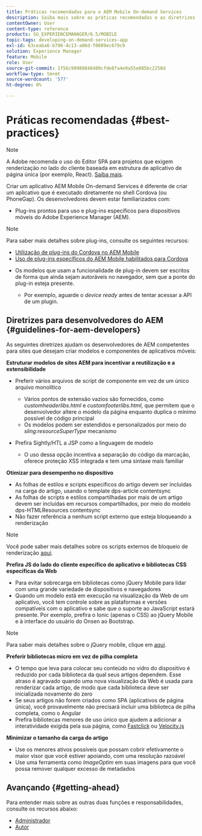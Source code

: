 ```yaml
---
title: Práticas recomendadas para o AEM Mobile On-demand Services
description: Saiba mais sobre as práticas recomendadas e as diretrizes que ajudam os desenvolvedores competentes do Adobe Experience Manager (AEM) para sites que desejam criar modelos e componentes de aplicativos para dispositivos móveis.
contentOwner: User
content-type: reference
products: SG_EXPERIENCEMANAGER/6.5/MOBILE
topic-tags: developing-on-demand-services-app
exl-id: 63ceaba6-b796-4c13-a86d-f0609ec679c9
solution: Experience Manager
feature: Mobile
role: User
source-git-commit: 1f56c99980846400cfde8fa4e9a55e885bc2258d
workflow-type: tm+mt
source-wordcount: '577'
ht-degree: 0%

---
```


# Práticas recomendadas {#best-practices}

>[!NOTE]
>
>A Adobe recomenda o uso do Editor SPA para projetos que exigem renderização no lado do cliente baseada em estrutura de aplicativo de página única (por exemplo, React). [Saiba mais](/help/sites-developing/spa-overview.md).

Criar um aplicativo AEM Mobile On-demand Services é diferente de criar um aplicativo que é executado diretamente no shell Cordova (ou PhoneGap). Os desenvolvedores devem estar familiarizados com:

* Plug-ins prontos para uso e plug-ins específicos para dispositivos móveis do Adobe Experience Manager (AEM).

>[!NOTE]
>
>Para saber mais detalhes sobre plug-ins, consulte os seguintes recursos:
>
>* [Utilização de plug-ins do Cordova no AEM Mobile](https://helpx.adobe.com/digital-publishing-solution/help/cordova-api.html)
>* [Uso de plug-ins específicos do AEM Mobile habilitados para Cordova](https://helpx.adobe.com/digital-publishing-solution/help/app-runtime-api.html)
>

* Os modelos que usam a funcionalidade de plug-in devem ser escritos de forma que ainda sejam autoráveis no navegador, sem que a ponte do plug-in esteja presente.

   * Por exemplo, aguarde o *device ready* antes de tentar acessar a API de um plugin.

## Diretrizes para desenvolvedores do AEM {#guidelines-for-aem-developers}

As seguintes diretrizes ajudam os desenvolvedores de AEM competentes para sites que desejam criar modelos e componentes de aplicativos móveis:

**Estruturar modelos de sites AEM para incentivar a reutilização e a extensibilidade**

* Preferir vários arquivos de script de componente em vez de um único arquivo monolítico

   * Vários pontos de extensão vazios são fornecidos, como *customheaderlibs.html* e *customfooterlibs.html*, que permitem que o desenvolvedor altere o modelo da página enquanto duplica o mínimo possível de código principal
   * Os modelos podem ser estendidos e personalizados por meio do *sling:resourceSuperType* mecanismo

* Prefira Sightly/HTL a JSP como a linguagem de modelo

   * O uso dessa opção incentiva a separação do código da marcação, oferece proteção XSS integrada e tem uma sintaxe mais familiar

**Otimizar para desempenho no dispositivo**

* As folhas de estilos e scripts específicos do artigo devem ser incluídas na carga do artigo, usando o template dps-article contentsync
* As folhas de scripts e estilos compartilhadas por mais de um artigo devem ser incluídas em recursos compartilhados, por meio do modelo dps-HTMLResources contentsync
* Não fazer referência a nenhum script externo que esteja bloqueando a renderização

>[!NOTE]
>
>Você pode saber mais detalhes sobre os scripts externos de bloqueio de renderização [aqui](https://developers.google.com/speed/docs/insights/BlockingJS).

**Prefira JS do lado do cliente específico do aplicativo e bibliotecas CSS específicas da Web**

* Para evitar sobrecarga em bibliotecas como jQuery Mobile para lidar com uma grande variedade de dispositivos e navegadores
* Quando um modelo está em execução na visualização da Web de um aplicativo, você tem controle sobre as plataformas e versões compatíveis com o aplicativo e sabe que o suporte ao JavaScript estará presente. Por exemplo, prefira o Ionic (apenas o CSS) ao jQuery Mobile e à interface do usuário do Onsen ao Bootstrap.

>[!NOTE]
>
>Para saber mais detalhes sobre o jQuery mobile, clique em [aqui](https://jquerymobile.com/browser-support/1.4/).

**Preferir bibliotecas micro em vez de pilha completa**

* O tempo que leva para colocar seu conteúdo no vidro do dispositivo é reduzido por cada biblioteca da qual seus artigos dependem. Esse atraso é agravado quando uma nova visualização da Web é usada para renderizar cada artigo, de modo que cada biblioteca deve ser inicializada novamente do zero
* Se seus artigos não forem criados como SPA (aplicativos de página única), você provavelmente não precisará incluir uma biblioteca de pilha completa, como o Angular
* Prefira bibliotecas menores de uso único que ajudem a adicionar a interatividade exigida pela sua página, como [Fastclick](https://github.com/ftlabs/fastclick) ou [Velocity.js](https://velocityjs.org)

**Minimizar o tamanho da carga do artigo**

* Use os menores ativos possíveis que possam cobrir efetivamente o maior visor que você estiver apoiando, com uma resolução razoável
* Use uma ferramenta como *ImageOptim* em suas imagens para que você possa remover qualquer excesso de metadados

## Avançando {#getting-ahead}

Para entender mais sobre as outras duas funções e responsabilidades, consulte os recursos abaixo:

* [Administrador](/help/mobile/aem-mobile.md)
* [Autor](/help/mobile/aem-mobile-on-demand.md)
